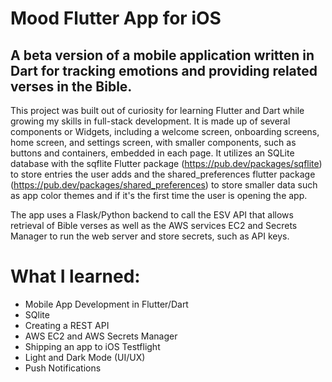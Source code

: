 # Mood Flutter App for iOS

## A beta version of a mobile application written in Dart for tracking emotions and providing related verses in the Bible.


This project was built out of curiosity for learning Flutter and Dart while growing my skills in full-stack development. It is made up of several components or Widgets, including a welcome screen, onboarding screens, home screen, and settings screen, with smaller components, such as buttons and containers, embedded in each page. It utilizes an SQLite database with the sqflite Flutter package (https://pub.dev/packages/sqflite) to store entries the user adds and the shared_preferences flutter package (https://pub.dev/packages/shared_preferences) to store smaller data such as app color themes and if it's the first time the user is opening the app. 

The app uses a Flask/Python backend to call the ESV API that allows retrieval of Bible verses as well as the AWS services EC2 and Secrets Manager to run the web server and store secrets, such as API keys. 

# What I learned:
- Mobile App Development in Flutter/Dart
- SQlite
- Creating a REST API
- AWS EC2 and AWS Secrets Manager
- Shipping an app to iOS Testflight
- Light and Dark Mode (UI/UX)
- Push Notifications

